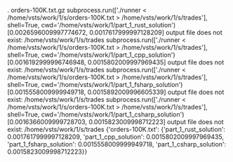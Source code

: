 .
orders-100K.txt.gz
subprocess.run(['./runner < /home/vsts/work/1/s/orders-100K.txt > /home/vsts/work/1/s/trades'], shell=True, cwd='/home/vsts/work/1/part_1_rust_solution')
[0.0026596009997774672, 0.0017617999997128209]
output file does not exist: /home/vsts/work/1/s/trades
subprocess.run(['./runner < /home/vsts/work/1/s/orders-100K.txt > /home/vsts/work/1/s/trades'], shell=True, cwd='/home/vsts/work/1/part_1_cpp_solution')
[0.0016192999996746948, 0.0015802009997969435]
output file does not exist: /home/vsts/work/1/s/trades
subprocess.run(['./runner < /home/vsts/work/1/s/orders-100K.txt > /home/vsts/work/1/s/trades'], shell=True, cwd='/home/vsts/work/1/part_1_fsharp_solution')
[0.0015558009999949718, 0.0015892009996605339]
output file does not exist: /home/vsts/work/1/s/trades
subprocess.run(['./runner < /home/vsts/work/1/s/orders-100K.txt > /home/vsts/work/1/s/trades'], shell=True, cwd='/home/vsts/work/1/part_1_csharp_solution')
[0.0016366009999728703, 0.0015823009998712223]
output file does not exist: /home/vsts/work/1/s/trades
{'orders-100K.txt': {'part_1_rust_solution': 0.0017617999997128209, 'part_1_cpp_solution': 0.0015802009997969435, 'part_1_fsharp_solution': 0.0015558009999949718, 'part_1_csharp_solution': 0.0015823009998712223}}
